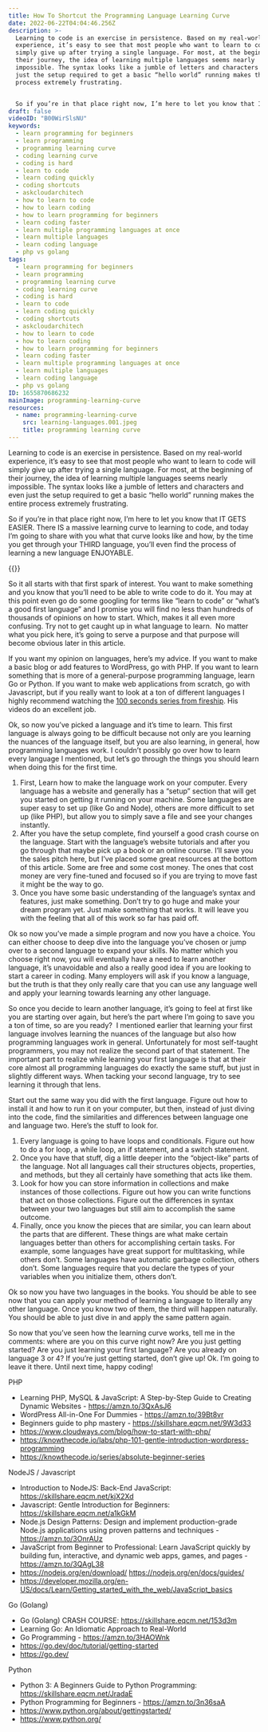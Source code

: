 ```yaml
---
title: How To Shortcut the Programming Language Learning Curve
date: 2022-06-22T04:04:46.256Z
description: >-
  Learning to code is an exercise in persistence. Based on my real-world
  experience, it’s easy to see that most people who want to learn to code will
  simply give up after trying a single language. For most, at the beginning of
  their journey, the idea of learning multiple languages seems nearly
  impossible. The syntax looks like a jumble of letters and characters and even
  just the setup required to get a basic “hello world” running makes the entire
  process extremely frustrating. 


  So if you’re in that place right now, I’m here to let you know that IT GETS EASIER. There IS a massive learning curve to learning to code, and today I’m going to share with you what that curve looks like and how, by the time you get through your THIRD language, you’ll even find the process of learning a new language ENJOYABLE.
draft: false
videoID: "B00WirSlsNU"
keywords:
  - learn programming for beginners
  - learn programming
  - programming learning curve
  - coding learning curve
  - coding is hard
  - learn to code
  - learn coding quickly
  - coding shortcuts
  - askcloudarchitech
  - how to learn to code
  - how to learn coding
  - how to learn programming for beginners
  - learn coding faster
  - learn multiple programming languages at once
  - learn multiple languages
  - learn coding language
  - php vs golang
tags:
  - learn programming for beginners
  - learn programming
  - programming learning curve
  - coding learning curve
  - coding is hard
  - learn to code
  - learn coding quickly
  - coding shortcuts
  - askcloudarchitech
  - how to learn to code
  - how to learn coding
  - how to learn programming for beginners
  - learn coding faster
  - learn multiple programming languages at once
  - learn multiple languages
  - learn coding language
  - php vs golang
ID: 1655870686232
mainImage: programming-learning-curve
resources:
  - name: programming-learning-curve
    src: learning-languages.001.jpeg
    title: programming learning curve
---
```


Learning to code is an exercise in persistence. Based on my real-world experience, it’s easy to see that most people who want to learn to code will simply give up after trying a single language. For most, at the beginning of their journey, the idea of learning multiple languages seems nearly impossible. The syntax looks like a jumble of letters and characters and even just the setup required to get a basic “hello world” running makes the entire process extremely frustrating.

So if you’re in that place right now, I’m here to let you know that IT GETS EASIER. There IS a massive learning curve to learning to code, and today I’m going to share with you what that curve looks like and how, by the time you get through your THIRD language, you’ll even find the process of learning a new language ENJOYABLE.

{{<youtube B00WirSlsNU >}}

So it all starts with that first spark of interest. You want to make something and you know that you’ll need to be able to write code to do it. You may at this point even go do some googling for terms like “learn to code” or “what’s a good first language” and I promise you will find no less than hundreds of thousands of opinions on how to start. Which, makes it all even more confusing. Try not to get caught up in what language to learn.  No matter what you pick here, it’s going to serve a purpose and that purpose will become obvious later in this article.

If you want my opinion on languages, here’s my advice. If you want to make a basic blog or add features to WordPress, go with PHP. If you want to learn something that is more of a general-purpose programming language, learn Go or Python. If you want to make web applications from scratch, go with Javascript, but if you really want to look at a ton of different languages I highly recommend watching the [100 seconds series from fireship](https://www.youtube.com/playlist?list=PL0vfts4VzfNiI1BsIK5u7LpPaIDKMJIDN). His videos do an excellent job.

Ok, so now you’ve picked a language and it’s time to learn. This first language is always going to be difficult because not only are you learning the nuances of the language itself, but you are also learning, in general, how programming languages work. I couldn’t possibly go over how to learn every language I mentioned, but let’s go through the things you should learn when doing this for the first time.

1. First, Learn how to make the language work on your computer. Every language has a website and generally has a “setup” section that will get you started on getting it running on your machine. Some languages are super easy to set up (like Go and Node), others are more difficult to set up (like PHP), but allow you to simply save a file and see your changes instantly.
2. After you have the setup complete, find yourself a good crash course on the language. Start with the language’s website tutorials and after you go through that maybe pick up a book or an online course. I’ll save you the sales pitch here, but I’ve placed some great resources at the bottom of this article. Some are free and some cost money. The ones that cost money are very fine-tuned and focused so if you are trying to move fast it might be the way to go.
3. Once you have some basic understanding of the language’s syntax and features, just make something. Don’t try to go huge and make your dream program yet. Just make something that works. It will leave you with the feeling that all of this work so far has paid off.

Ok so now you’ve made a simple program and now you have a choice. You can either choose to deep dive into the language you’ve chosen or jump over to a second language to expand your skills. No matter which you choose right now, you will eventually have a need to learn another language, it’s unavoidable and also a really good idea if you are looking to start a career in coding. Many employers will ask if you know a language, but the truth is that they only really care that you can use any language well and apply your learning towards learning any other language.

So once you decide to learn another language, it’s going to feel at first like you are starting over again, but here’s the part where I’m going to save you a ton of time, so are you ready?  I mentioned earlier that learning your first language involves learning the nuances of the language but also how programming languages work in general. Unfortunately for most self-taught programmers, you may not realize the second part of that statement. The important part to realize while learning your first language is that at their core almost all programming languages do exactly the same stuff, but just in slightly different ways. When tacking your second language, try to see learning it through that lens.

Start out the same way you did with the first language. Figure out how to install it and how to run it on your computer, but then, instead of just diving into the code, find the similarities and differences between language one and language two. Here’s the stuff to look for.

1. Every language is going to have loops and conditionals. Figure out how to do a for loop, a while loop, an if statement, and a switch statement.
2. Once you have that stuff, dig a little deeper into the “object-like” parts of the language. Not all languages call their structures objects, properties, and methods, but they all certainly have something that acts like them.
3. Look for how you can store information in collections and make instances of those collections. Figure out how you can write functions that act on those collections. Figure out the differences in syntax between your two languages but still aim to accomplish the same outcome.
4. Finally, once you know the pieces that are similar, you can learn about the parts that are different. These things are what make certain languages better than others for accomplishing certain tasks. For example, some languages have great support for multitasking, while others don’t. Some languages have automatic garbage collection, others don’t. Some languages require that you declare the types of your variables when you initialize them, others don’t.

Ok so now you have two languages in the books. You should be able to see now that you can apply your method of learning a language to literally any other language. Once you know two of them, the third will happen naturally. You should be able to just dive in and apply the same pattern again.

So now that you’ve seen how the learning curve works, tell me in the comments: where are you on this curve right now? Are you just getting started? Are you just learning your first language? Are you already on language 3 or 4? If you’re just getting started, don’t give up! Ok. I’m going to leave it there. Until next time, happy coding!

PHP

- Learning PHP, MySQL & JavaScript: A Step-by-Step Guide to Creating Dynamic Websites - https://amzn.to/3QxAsJ6
- WordPress All-in-One For Dummies - https://amzn.to/39Bt8vr
- Beginners guide to php mastery - https://skillshare.eqcm.net/9W3d33
- https://www.cloudways.com/blog/how-to-start-with-php/
- https://knowthecode.io/labs/php-101-gentle-introduction-wordpress-programming
- https://knowthecode.io/series/absolute-beginner-series

NodeJS / Javascript

- Introduction to NodeJS: Back-End JavaScript: https://skillshare.eqcm.net/kjX2Xd
- Javascript: Gentle Introduction for Beginners: https://skillshare.eqcm.net/a1kGkM
- Node.js Design Patterns: Design and implement production-grade Node.js applications using proven patterns and techniques - https://amzn.to/3OnrAUz
- JavaScript from Beginner to Professional: Learn JavaScript quickly by building fun, interactive, and dynamic web apps, games, and pages - https://amzn.to/3QAgL38
- https://nodejs.org/en/download/ https://nodejs.org/en/docs/guides/
- https://developer.mozilla.org/en-US/docs/Learn/Getting_started_with_the_web/JavaScript_basics

Go (Golang)

- Go (Golang) CRASH COURSE: https://skillshare.eqcm.net/153d3m
- Learning Go: An Idiomatic Approach to Real-World
- Go Programming - https://amzn.to/3HAOWnk
- https://go.dev/doc/tutorial/getting-started
- https://go.dev/

Python

- Python 3: A Beginners Guide to Python Programming: https://skillshare.eqcm.net/JradaE
- Python Programming for Beginners - https://amzn.to/3n36saA
- https://www.python.org/about/gettingstarted/
- https://www.python.org/
